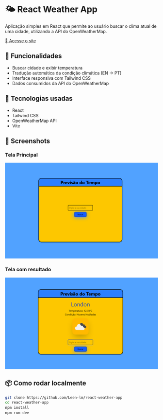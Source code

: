 # 🌤️ React Weather App

Aplicação simples em React que permite ao usuário buscar o clima atual de uma cidade, utilizando a API do OpenWeatherMap.

[🔗 Acesse o site ](https://leen-lm.github.io/react-weather-app)

## 🚀 Funcionalidades

- Buscar cidade e exibir temperatura
- Tradução automática da condição climática (EN → PT)
- Interface responsiva com Tailwind CSS
- Dados consumidos da API do OpenWeatherMap

## 🧪 Tecnologias usadas

- React
- Tailwind CSS
- OpenWeatherMap API
- Vite

## 📸 Screenshots

### Tela Principal
![Tela Principal](public/images/weather-home.png)

### Tela com resultado
![Tela com resultado](public/images/weather-result.png)

## 📦 Como rodar localmente

```bash
git clone https://github.com/Leen-lm/react-weather-app
cd react-weather-app
npm install
npm run dev